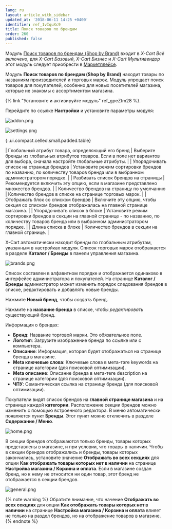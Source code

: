 ```yaml
---
lang: ru
layout: article_with_sidebar
updated_at: '2018-06-11 14:25 +0400'
identifier: ref_1vIquXc9
title: Поиск товаров по брендам
order: 260
published: false
---
```

Модуль [Поиск товаров по брендам (Shop by Brand)](https://market.x-cart.com/addons/shop-by-brand.html "Shop by Brand Module") входит в _X-Cart Всё включено_, для _X-Cart Базовый_, _X-Cart Бизнес_ и _X-Cart Мультивендор_ этот модуль следует приобрести в [Маркетплейсе](https://market.x-cart.com/addons "Поиск товаров по брендам").

Модуль **Поиск товаров по брендам (Shop by Brand)** находит товары по названиям производителей и торговых марок. Модуль упрощает поиск товаров для покупателей, особенно для новых посетителей магазина, которые не знакомы с ассортиментом магазина.

{% link "Установите и активируйте модуль" ref_gpeZtm28 %}.

Перейдите по ссылке **Настройки** и установите параметры модуля:

![addon.png]({{site.baseurl}}/attachments/ref_2LetICls/addon.png)

![settings.png]({{site.baseurl}}/attachments/ref_2LetICls/settings.png)

{:.ui.compact.celled.small.padded.table} 

| Глобальный атрибут товара, определяющий его бренд | Выберите бренды из глобальных атрибутов товаров. Если в поле нет вариантов для выбора, сначала настройте глобальные атрибуты. |
| Упорядочивать список на странице брендов | Установите режим сортировки брендов по названию, по количеству товаров бренда или в выбранном администратором порядке. |
| Разбивать список брендов на страницы | Рекомендуется включить эту опцию, если в магазине представлено множество брендов. |
| Количество брендов на страницу по умолчанию | Количество брендов в списке на странице торговых марок. |
| Отображать блок со списком брендов | Включите эту опцию, чтобы секция со списком брендов отображалась на главной странице магазина. |
| Упорядочивать список в блоке | Установите режим сортировки брендов в секции на главной странице - по названию, по количеству товаров бренда или в выбранном администратором порядке. |
| Длина списка в блоке | Количество брендов в секции на главной странице. |

X-Cart автоматически находит бренды по глобальным атрибутам, указанным в настройках модуля. Список торговых марок отображается в разделе **Каталог / Бренды** в панели управления магазина. 

![brands.png]({{site.baseurl}}/attachments/ref_2LetICls/brands.png)

Список составлен в алфавитном порядке и отображается одинаково в интерфейсе администратора и покупателей. На странице **Каталог / Бренды** администратор может изменить порядок следования брендов в списке, редактировать и добавлять новые бренды. 

Нажмите **Новый бренд**, чтобы _создать_ бренд. 

Нажмите на **название бренда** в списке, чтобы _редактировать_ существующий бренд.

Информация о брендах:
* **Бренд**: Название торговой марки. Это обязательное поле.
* **Логотип**: Загрузите изображение бренда по ссылке или с компьютера.
* **Описание**: Информация, которая будет отображаться на странице бренда в магазине.
* **Meta ключевые слова**: Ключевые слова в мета-тэге keywords на странице категории (для поисковой оптимизации).
* **Meta описание**: Описание бренда в мета-теге description на странице категории (для поисковой оптимизации).
* **ЧПУ**: Семантическая ссылка на страницу бренда (для поисковой оптимизации).

Покупатели видят список брендов на **главной странице магазина** и на странице каждой **категории**. Расположение секции брендов можно изменить с помощью встроенного редактора. В меню автоматически появляется пункт **Бренды**. Этот пункт можно отключить в разделе **Содержание / Меню**.

![home.png]({{site.baseurl}}/attachments/ref_2LetICls/home.png)

В секции брендов отображаются только бренды, товары которых представлены в магазине, и при условии, что товары в наличии. Чтобы в секции брендов отображались и бренды, товары которых закончились, установите значение **Отображать во всех секциях** для опции **Как отображать товары которых нет в наличии** на странице **Настройка магазина / Корзина и оплата**. Если в магазине создан бренд, но к нему не относится ни один товар, этот бренд не отображается в секции брендов.

![general.png]({{site.baseurl}}/attachments/ref_2LetICls/general.png)

{% note warning %}
Обратите внимание, что начение **Отображать во всех секциях** для опции **Как отображать товары которых нет в наличии** на странице **Настройка магазина / Корзина и оплата** влияет не только на раздел брендов, но на отображение товаров в магазине.
{% endnote %}
